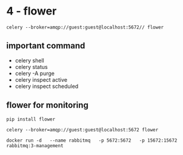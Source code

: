 # 4 - flower


```commandline
celery --broker=amqp://guest:guest@localhost:5672// flower
```

## important command

* celery shell
* celery status
* celery -A purge
* celery inspect active
* celery inspect scheduled

## flower for monitoring

```commandline
pip install flower
```

```commandline
celery --broker=amqp://guest:guest@localhost:5672 flower
```

```commandline
docker run -d   --name rabbitmq   -p 5672:5672   -p 15672:15672   rabbitmq:3-management
```

